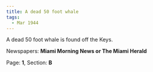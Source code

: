 ```yaml
---  
title: A dead 50 foot whale  
tags:  
  - Mar 1944  
---  
```

  
A dead 50 foot whale is found off the Keys.  
  
Newspapers: **Miami Morning News or The Miami Herald**  
  
Page: **1**, Section: **B** 
